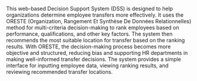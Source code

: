 This web-based Decision Support System (DSS) is designed to help organizations determine employee transfers more effectively. It uses the ORESTE (Organization, Rangement Et Synthèse De Données Relationnelles) method for multi-criteria decision-making to rank employees based on performance, qualifications, and other key factors. The system then recommends the most suitable location for transfer based on the ranking results. With ORESTE, the decision-making process becomes more objective and structured, reducing bias and supporting HR departments in making well-informed transfer decisions. The system provides a simple interface for inputting employee data, viewing ranking results, and reviewing recommended transfer locations.
